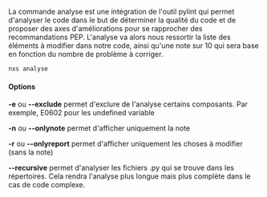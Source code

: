 La commande analyse est une intégration de l'outil pylint qui permet d'analyser le code dans le but de déterminer la qualité du code et de proposer des axes d'améliorations pour se rapprocher des recommandations PEP.
L'analyse va alors nous ressortir la liste des éléments à modifier dans notre code, ainsi qu'une note sur 10 qui sera base en fonction du nombre de problème à corriger.

```console
nxs analyse
```

#### Options

**-e** ou **--exclude** permet d'exclure de l'analyse certains composants.
Par exemple, E0602 pour les undefined variable

**-n** ou **--onlynote** permet d'afficher uniquement la note

**-r** ou **--onlyreport** permet d'afficher uniquement les choses à modifier (sans la note)

**--recursive** permet d'analyser les fichiers .py qui se trouve dans les répertoires.
Cela rendra l'analyse plus longue mais plus complète dans le cas de code complexe.